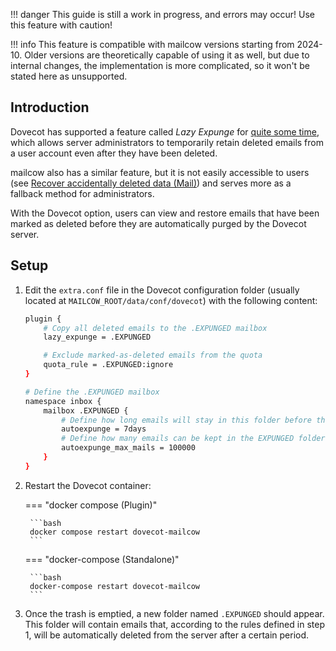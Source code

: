 !!! danger
    This guide is still a work in progress, and errors may occur! Use this feature with caution!

!!! info
    This feature is compatible with mailcow versions starting from 2024-10. Older versions are theoretically capable of using it as well, but due to internal changes, the implementation is more complicated, so it won't be stated here as unsupported.

## Introduction
Dovecot has supported a feature called *Lazy Expunge* for [quite some time](https://doc.dovecot.org/2.3/configuration_manual/lazy_expunge_plugin/), which allows server administrators to temporarily retain deleted emails from a user account even after they have been deleted.

mailcow also has a similar feature, but it is not easily accessible to users (see [Recover accidentally deleted data (Mail)](../../backup_restore/b_n_r-accidental_deletion.en.md#mail)) and serves more as a fallback method for administrators.

With the Dovecot option, users can view and restore emails that have been marked as deleted before they are automatically purged by the Dovecot server.

## Setup

1. Edit the `extra.conf` file in the Dovecot configuration folder (usually located at `MAILCOW_ROOT/data/conf/dovecot`) with the following content:
    ```bash
    plugin {
        # Copy all deleted emails to the .EXPUNGED mailbox
        lazy_expunge = .EXPUNGED

        # Exclude marked-as-deleted emails from the quota
        quota_rule = .EXPUNGED:ignore
    }

    # Define the .EXPUNGED mailbox
    namespace inbox {
        mailbox .EXPUNGED {
            # Define how long emails will stay in this folder before they are deleted. Time is defined according to: https://doc.dovecot.org/2.3/settings/types/#time
            autoexpunge = 7days
            # Define how many emails can be kept in the EXPUNGED folder before it is cleared
            autoexpunge_max_mails = 100000
        }
    }
    ```

2. Restart the Dovecot container:

    === "docker compose (Plugin)"

        ```bash
        docker compose restart dovecot-mailcow
        ```

    === "docker-compose (Standalone)"

        ```bash
        docker-compose restart dovecot-mailcow
        ```

3. Once the trash is emptied, a new folder named `.EXPUNGED` should appear. This folder will contain emails that, according to the rules defined in step 1, will be automatically deleted from the server after a certain period.